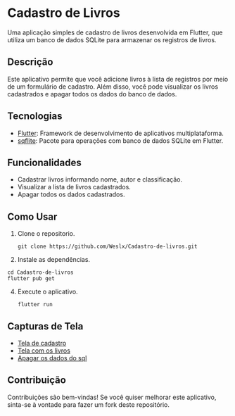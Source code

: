 # Cadastro de Livros

Uma aplicação simples de cadastro de livros desenvolvida em Flutter, que utiliza um banco de dados SQLite para armazenar os registros de livros.

## Descrição

Este aplicativo permite que você adicione livros à lista de registros por meio de um formulário de cadastro. Além disso, você pode visualizar os livros cadastrados e apagar todos os dados do banco de dados.

## Tecnologias

- [Flutter](https://flutter.dev/): Framework de desenvolvimento de aplicativos multiplataforma.
- [sqflite](https://pub.dev/packages/sqflite): Pacote para operações com banco de dados SQLite em Flutter.

## Funcionalidades

- Cadastrar livros informando nome, autor e classificação.
- Visualizar a lista de livros cadastrados.
- Apagar todos os dados cadastrados.

## Como Usar
1. Clone o repositorio.
   ```
   git clone https://github.com/Weslx/Cadastro-de-livros.git
   ```
2. Instale as dependências.
 ```
cd Cadastro-de-livros
flutter pub get
 ```

4. Execute o aplicativo.
    ```
    flutter run

     ```

## Capturas de Tela

- [Tela de cadastro](Imgs/Imagem1.png)
- [Tela com os livros](Imgs/Imagem2.png)
- [Apagar os dados do sql](Imgs/Imagem3.png)

## Contribuição

Contribuições são bem-vindas! Se você quiser melhorar este aplicativo, sinta-se à vontade para fazer um fork deste repositório.
